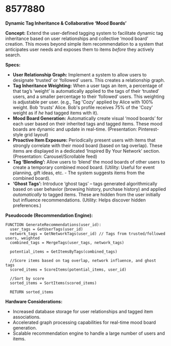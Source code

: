 # 8577880

**Dynamic Tag Inheritance & Collaborative ‘Mood Boards’**

**Concept:** Extend the user-defined tagging system to facilitate dynamic tag inheritance based on user relationships and collective ‘mood board’ creation. This moves beyond simple item recommendation to a system that anticipates user needs and exposes them to items *before* they actively search.

**Specs:**

*   **User Relationship Graph:** Implement a system to allow users to designate ‘trusted’ or ‘followed’ users. This creates a relationship graph.
*   **Tag Inheritance Weighting:** When a user tags an item, a percentage of that tag’s ‘weight’ is automatically applied to the tags of their ‘trusted’ users, and a smaller percentage to their ‘followed’ users. This weighting is adjustable per user. (e.g., Tag 'Cozy' applied by Alice with 100% weight. Bob 'trusts' Alice. Bob's profile receives 75% of the 'Cozy' weight as if *he* had tagged items with it).
*   **Mood Board Generation:** Automatically create visual ‘mood boards’ for each user based on their inherited tags and tagged items. These mood boards are dynamic and update in real-time. (Presentation: Pinterest-style grid layout)
*   **Proactive Item Exposure:** Periodically present users with items that strongly correlate with their mood board (based on tag overlap). These items are displayed in a dedicated ‘Inspired By Your Network’ section. (Presentation: Carousel/Scrollable feed)
*   **Tag ‘Blending’:** Allow users to ‘blend’ the mood boards of other users to create a temporary combined mood board. (Utility: Useful for event planning, gift ideas, etc. - The system suggests items from the combined board).
*   **‘Ghost Tags’:** Introduce ‘ghost tags’ – tags generated algorithmically based on user behavior (browsing history, purchase history) and applied *automatically* to tagged items. These are hidden from the user initially but influence recommendations. (Utility: Helps discover hidden preferences.)

**Pseudocode (Recommendation Engine):**

```
FUNCTION GenerateRecommendations(user_id):
  user_tags = GetUserTags(user_id)
  network_tags = GetNetworkTags(user_id) // Tags from trusted/followed users, weighted
  combined_tags = MergeTags(user_tags, network_tags)
  
  potential_items = GetItemsByTags(combined_tags)
  
  //Score items based on tag overlap, network influence, and ghost tags
  scored_items = ScoreItems(potential_items, user_id)
  
  //Sort by score
  sorted_items = SortItems(scored_items)
  
  RETURN sorted_items
```

**Hardware Considerations:**

*   Increased database storage for user relationships and tagged item associations.
*   Accelerated graph processing capabilities for real-time mood board generation.
*   Scalable recommendation engine to handle a large number of users and items.
